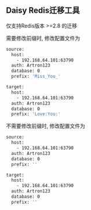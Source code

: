 
## Daisy Redis迁移工具

仅支持Redis版本 >=2.8 的迁移

需要修改前缀时, 修改配置文件为
```bash
source:
  host:
    - 192.168.64.101:63790
  auth: Artron123
  database: 0
  prefix: 'Miss_You_'

target:
  host:
    - 192.168.64.101:63790
  auth: Artron123
  database: 0
  prefix: 'Love:You:'
```

不需要修改前缀时, 修改配置文件为
```bash
source:
  host:
    - 192.168.64.101:63790
  auth: Artron123
  database: 0
  prefix: ''

target:
  host:
    - 192.168.64.101:63790
  auth: Artron123
  database: 0
  prefix: ''
```
